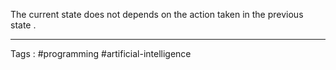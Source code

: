  The current state does not depends on the action taken in the previous state . 
___
Tags : #programming #artificial-intelligence
